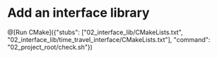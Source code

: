 # Add an interface library

@[Run CMake]({"stubs": ["02_interface_lib/CMakeLists.txt", "02_interface_lib/time_travel_interface/CMakeLists.txt"], "command": "02_project_root/check.sh"})
